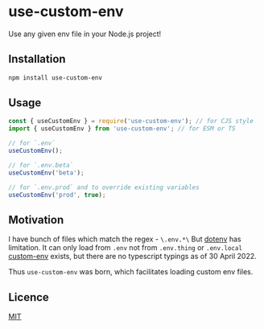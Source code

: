 # use-custom-env

Use any given env file in your Node.js project!

## Installation

```sh
npm install use-custom-env
```

## Usage

```js
const { useCustomEnv } = require('use-custom-env'); // for CJS style
import { useCustomEnv } from 'use-custom-env'; // for ESM or TS

// for `.env`
useCustomEnv();

// for `.env.beta`
useCustomEnv('beta');

// for `.env.prod` and to override existing variables
useCustomEnv('prod', true);
```

## Motivation

I have bunch of files which match the regex - `\.env.*\`
But [dotenv](https://www.npmjs.com/package/dotenv) has limitation. It can only load from `.env` not from `.env.thing` or `.env.local`
[custom-env](https://www.npmjs.com/package/custom-env) exists, but there are no typescript typings as of 30 April 2022.

Thus `use-custom-env` was born, which facilitates loading custom env files.

## Licence

[MIT](./license)
